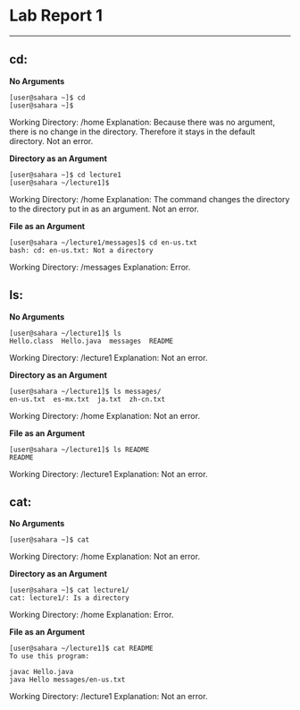 # Lab Report 1
---

## cd:
**No Arguments**
```
[user@sahara ~]$ cd
[user@sahara ~]$
```
Working Directory: /home
Explanation: Because there was no argument, there is no change in the directory. Therefore it stays in the default directory.
Not an error.


**Directory as an Argument**
```
[user@sahara ~]$ cd lecture1
[user@sahara ~/lecture1]$
```
Working Directory: /home
Explanation: The command changes the directory to the directory put in as an argument.
Not an error.


**File as an Argument**
```
[user@sahara ~/lecture1/messages]$ cd en-us.txt 
bash: cd: en-us.txt: Not a directory
```
Working Directory: /messages
Explanation: 
Error. 


## ls:
**No Arguments**
```
[user@sahara ~/lecture1]$ ls
Hello.class  Hello.java  messages  README
```
Working Directory: /lecture1
Explanation: 
Not an error.


**Directory as an Argument**
```
[user@sahara ~/lecture1]$ ls messages/
en-us.txt  es-mx.txt  ja.txt  zh-cn.txt
```
Working Directory: /home
Explanation: 
Not an error.


**File as an Argument**
```
[user@sahara ~/lecture1]$ ls README 
README
```
Working Directory: /lecture1
Explanation: 
Not an error. 


## cat:
**No Arguments**
```
[user@sahara ~]$ cat

```
Working Directory: /home
Explanation: 
Not an error.


**Directory as an Argument**
```
[user@sahara ~]$ cat lecture1/
cat: lecture1/: Is a directory
```
Working Directory: /home
Explanation: 
Error.


**File as an Argument**
```
[user@sahara ~/lecture1]$ cat README 
To use this program:

javac Hello.java
java Hello messages/en-us.txt
```
Working Directory: /lecture1
Explanation: 
Not an error. 

